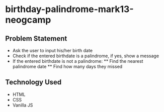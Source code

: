 # birthday-palindrome-mark13-neogcamp

## Problem Statement

* Ask the user to input his/her birth date
* Check if the entered birthdate is a palindrome, if yes, show a message
* If the entered birthdate is not a palindrome:
** Find the nearest palindrome date
** Find how many days they missed

## Technology Used

* HTML
* CSS
* Vanilla JS